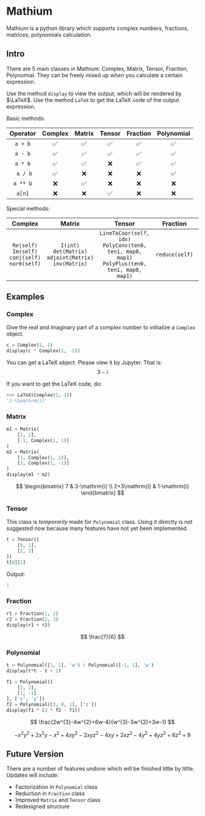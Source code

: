 # Mathium

Mathium is a python library which supports complex numbers, fractions, matrices, polynomials calculation.

## Intro

There are 5 main classes in Mathium: Complex, Matrix, Tensor, Fraction, Polynomial. They can be freely mixed up when you calculate a certain expression.

Use the method `display` to view the output, which will be rendered by $\LaTeX$. Use the method `LaTeX` to get the LaTeX code of the output expression.

Basic methods:

| Operator | Complex | Matrix | Tensor | Fraction | Polynomial |
| :---: | :---: | :---: | :---: | :---: | :---: |
| `a + b` | ✅ | ✅ | ✅ | ✅ | ✅ |
| `a - b` | ✅ | ✅ | ✅ | ✅ | ✅ |
| `a * b` | ✅ | ✅ | ❌ | ✅ | ✅ |
| ` a / b` | ✅ | ❌ | ❌ | ❌ | ✅ |
| `a ** b` | ❌ | ✅ | ❌ | ❌ | ❌ |
| `a[n]` | ❌ | ❌ | ✅ | ❌ | ❌ |

Special methods:

| Complex | Matrix | Tensor | Fraction | Polynomial |
| :---: | :---: | :---: | :---: | :---: |
| `Re(self)`<br>`Im(self)`<br>`conj(self)`<br>`norm(self)` | `I(int)`<br>`det(Matrix)`<br>`adjoint(Matrix)`<br>`inv(Matrix)` | `LineToCoor(self, idx)`<br>`PolyConv(ten0, ten1, map0, map1)`<br>`PolyPlus(ten0, ten1, map0, map1)` | `reduce(self)` | |

## Examples

### Complex

Give the real and imaginary part of a complex number to initialize a `Complex` object.

```python
c = Complex(1, 1)
display(c * Complex(1, -2))
```

You can get a LaTeX object. Please view it by Jupyter. That is:
$$
3-\mathrm{i}
$$

If you want to get the LaTeX code, do:
```python
>>> LaTeX(Complex(1, 1))
'1-\\mathrm{i}'
```

### Matrix

```python
m1 = Matrix(
    [1, 2],
    [-1, Complex(1, 1)]
)
m2 = Matrix(
    [1, Complex(1, 1)],
    [3, Complex(1, -1)]
)
display(m1 * m2)
```
$$
\begin{bmatrix}
7 & 3-\mathrm{i} \\
2+3\mathrm{i} & 1-\mathrm{i}
\end{bmatrix}
$$

### Tensor

This class is *temporarily* made for `Polynomial` class. Using it directly is not suggested now because many features have not yet been implemented.

```python
t = Tensor([
    [0, 1],
    [2, 3]
])
t[0][1]
```
Output:
```python
1
```

### Fraction

```python
r1 = Fraction(1, 2)
r2 = Fraction(2, 3)
display(r1 + r2)
```
$$
\frac{7}{6}
$$

### Polynomial

```python
t = Polynomial([1, 1], 'w') / Polynomial([-1, 1], 'w')
display(t*t - t + 2)

f1 = Polynomial([
    [3, 2],
    [1, -1]
], ['x', 'y'])
f2 = Polynomial([3, 0, 1], ['z'])
display(f1 * (2 * f2 - f1))
```
$$
\frac{2w^{3}-4w^{2}+6w-4}{w^{3}-3w^{2}+3w-1}
$$

$$
-x^{2}y^{2}+2x^{2}y-x^{2}+4xy^{2}-2xyz^{2}-4xy+2xz^{2}-4y^{2}+4yz^{2}+6z^{2}+9
$$

## Future Version

There are a number of features undone which will be finished little by little. Updates will include:

* Factorization in `Polynomial` class
* Reduction in `Fraction` class
* Improved `Matrix` and `Tensor` class
* Redesigned structure

